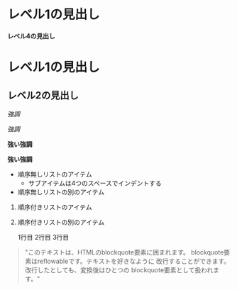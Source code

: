 # レベル1の見出し
#### レベル4の見出し
レベル1の見出し
===============
レベル2の見出し
---------------
*強調*

_強調_

**強い強調**

__強い強調__

* 順序無しリストのアイテム
   * サブアイテムは4つのスペースでインデントする
* 順序無しリストの別のアイテム
1. 順序付きリストのアイテム
2. 順序付きリストの別のアイテム

    1行目
    2行目
    3行目

> "このテキストは、HTMLのblockquote要素に囲まれます。
blockquote要素はreflowableです。テキストを好きなように
改行することができます。改行したとしても、変換後はひとつの
blockquote要素として扱われます。"
